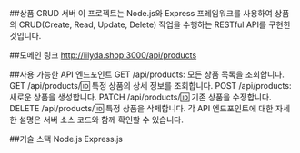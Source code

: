 ##상품 CRUD 서버
이 프로젝트는 Node.js와 Express 프레임워크를 사용하여 상품의 CRUD(Create, Read, Update, Delete) 작업을 수행하는 RESTful API를 구현한 것입니다.

##도메인 링크
http://lilyda.shop:3000/api/products

##사용 가능한 API 엔드포인트
GET /api/products: 모든 상품 목록을 조회합니다.
GET /api/products/:id: 특정 상품의 상세 정보를 조회합니다.
POST /api/products: 새로운 상품을 생성합니다.
PATCH /api/products/:id: 기존 상품을 수정합니다.
DELETE /api/products/:id: 특정 상품을 삭제합니다.
각 API 엔드포인트에 대한 자세한 설명은 서버 소스 코드와 함께 확인할 수 있습니다.

##기술 스택
Node.js
Express.js

